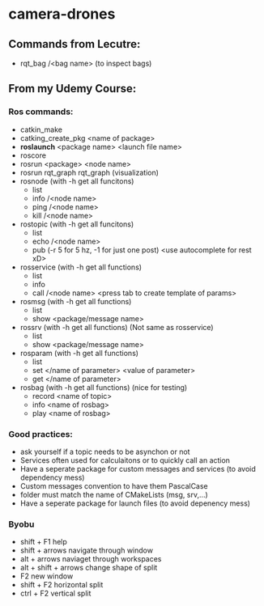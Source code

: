 # camera-drones

## Commands from Lecutre:
- rqt_bag /\<bag name> (to inspect bags)

## From my Udemy Course:
### Ros commands:
- catkin_make
- catking_create_pkg \<name of package>
- **roslaunch** \<package name> \<launch file name>  
- roscore
- rosrun \<package> \<node name>
- rosrun rqt_graph rqt_graph  (visualization)
- rosnode (with -h get all funcitons)
  - list
  - info /\<node name>
  - ping /\<node name>
  - kill /\<node name>
- rostopic (with -h get all funcitons)
  - list
  - echo /\<node name>
  - pub (-r 5 for 5 hz, -1 for just one post) \<use autocomplete for rest xD>
- rosservice (with -h get all functions)
  - list
  - info
  - call /\<node name> \<press tab to create template of params>
- rosmsg (with -h get all functions)
  - list
  - show \<package\/message name>
- rossrv (with -h get all functions) (Not same as rosservice)
  - list
  - show \<package\/message name>
- rosparam (with -h get all functions)
  - list
  - set \<\/name of parameter> \<value of parameter>   
  - get \<\/name of parameter>
- rosbag (with -h get all functions) (nice for testing)
  - record \<name of topic>
  - info \<name of rosbag>
  - play \<name of rosbag>



### Good practices:
- ask yourself if a topic needs to be asynchon or not
- Services often used for calculaitons or to quickly call an action
- Have a seperate package for custom messages and services (to avoid dependency mess)
- Custom messages convention to have them PascalCase
- folder must match the name of CMakeLists (msg, srv,...)
- Have a seperate package for launch files (to avoid depenency mess)


### Byobu
- shift + F1 help
- shift + arrows navigate through window
- alt + arrows naviaget through workspaces
- alt + shift + arrows change shape of split
- F2 new window
- shift + F2 horizontal split
- ctrl + F2 vertical split
